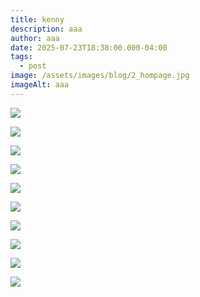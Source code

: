 ```yaml
---
title: kenny
description: aaa
author: aaa
date: 2025-07-23T18:38:00.000-04:00
tags:
  - post
image: /assets/images/blog/2_hompage.jpg
imageAlt: aaa
---
```

![](/assets/images/blog/265_1_prints_multiples_september_2024_kenny_scharf_flores_yellow__lama_auction.jpg)

![](/assets/images/blog/203213_001.jpg)

![](/assets/images/blog/465093_5bc51f1192a2ab3d179bcb8f928e6579.jpg)

![](/assets/images/blog/621057_19e5e9ee282b366536d487ef5760d461.jpg)



![](/assets/images/blog/guyhepner-kenny-scharf-vring-2021.webp)

![](/assets/images/blog/kenny-scharf-furungle-orange.webp)

![](/assets/images/blog/kenny-scharf-untitled-blue-2020.jpg)

![](/assets/images/blog/ks-19_totalbz_cropped_web_ks492.webp)

![](/assets/images/blog/sajippe-kraka-joujesh-screenprint-or-kenny-scharfproduct-type-1.webp)

![](/assets/images/blog/places-pleasezzz.jpg)

![](<>)

![](<>)

![](<>)

![](<>)

![](<>)

![](<>)
